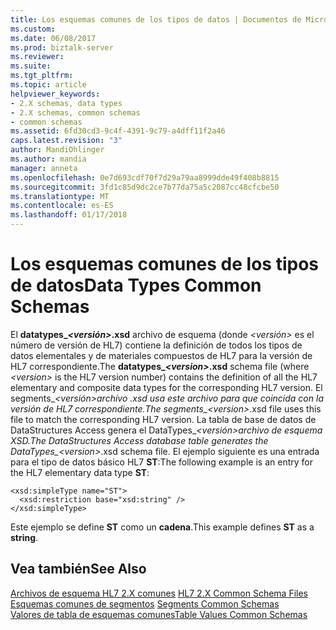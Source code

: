 ```yaml
---
title: Los esquemas comunes de los tipos de datos | Documentos de Microsoft
ms.custom: 
ms.date: 06/08/2017
ms.prod: biztalk-server
ms.reviewer: 
ms.suite: 
ms.tgt_pltfrm: 
ms.topic: article
helpviewer_keywords:
- 2.X schemas, data types
- 2.X schemas, common schemas
- common schemas
ms.assetid: 6fd30cd3-9c4f-4391-9c79-a4dff11f2a46
caps.latest.revision: "3"
author: MandiOhlinger
ms.author: mandia
manager: anneta
ms.openlocfilehash: 0e7d693cdf70f7d29a79aa8999dde49f408b8815
ms.sourcegitcommit: 3fd1c85d9dc2ce7b77da75a5c2087cc48cfcbe50
ms.translationtype: MT
ms.contentlocale: es-ES
ms.lasthandoff: 01/17/2018
---
```

# <a name="data-types-common-schemas"></a><span data-ttu-id="b84da-102">Los esquemas comunes de los tipos de datos</span><span class="sxs-lookup"><span data-stu-id="b84da-102">Data Types Common Schemas</span></span>
<span data-ttu-id="b84da-103">El **datatypes_*\<versión\>*.xsd** archivo de esquema (donde  *\<versión\>*  es el número de versión de HL7) contiene la definición de todos los tipos de datos elementales y de materiales compuestos de HL7 para la versión de HL7 correspondiente.</span><span class="sxs-lookup"><span data-stu-id="b84da-103">The **datatypes_*\<version\>*.xsd** schema file (where *\<version\>* is the HL7 version number) contains the definition of all the HL7 elementary and composite data types for the corresponding HL7 version.</span></span> <span data-ttu-id="b84da-104">El segments_*\<versión\>*archivo .xsd usa este archivo para que coincida con la versión de HL7 correspondiente.</span><span class="sxs-lookup"><span data-stu-id="b84da-104">The segments_*\<version\>*.xsd file uses this file to match the corresponding HL7 version.</span></span> <span data-ttu-id="b84da-105">La tabla de base de datos de DataStructures Access genera el DataTypes_*\<versión\>*archivo de esquema XSD.</span><span class="sxs-lookup"><span data-stu-id="b84da-105">The DataStructures Access database table generates the DataTypes_*\<version\>*.xsd schema file.</span></span> <span data-ttu-id="b84da-106">El ejemplo siguiente es una entrada para el tipo de datos básico HL7 **ST**:</span><span class="sxs-lookup"><span data-stu-id="b84da-106">The following example is an entry for the HL7 elementary data type **ST**:</span></span>  
  
```  
<xsd:simpleType name="ST">  
  <xsd:restriction base="xsd:string" />   
</xsd:simpleType>  
```  
  
 <span data-ttu-id="b84da-107">Este ejemplo se define **ST** como un **cadena**.</span><span class="sxs-lookup"><span data-stu-id="b84da-107">This example defines **ST** as a **string**.</span></span>  
  
## <a name="see-also"></a><span data-ttu-id="b84da-108">Vea también</span><span class="sxs-lookup"><span data-stu-id="b84da-108">See Also</span></span>  
 <span data-ttu-id="b84da-109">[Archivos de esquema HL7 2.X comunes](../../adapters-and-accelerators/accelerator-hl7/hl7-2-x-common-schema-files.md) </span><span class="sxs-lookup"><span data-stu-id="b84da-109">[HL7 2.X Common Schema Files](../../adapters-and-accelerators/accelerator-hl7/hl7-2-x-common-schema-files.md) </span></span>  
 <span data-ttu-id="b84da-110">[Esquemas comunes de segmentos](../../adapters-and-accelerators/accelerator-hl7/segments-common-schemas.md) </span><span class="sxs-lookup"><span data-stu-id="b84da-110">[Segments Common Schemas](../../adapters-and-accelerators/accelerator-hl7/segments-common-schemas.md) </span></span>  
 [<span data-ttu-id="b84da-111">Valores de tabla de esquemas comunes</span><span class="sxs-lookup"><span data-stu-id="b84da-111">Table Values Common Schemas</span></span>](../../adapters-and-accelerators/accelerator-hl7/table-values-common-schemas.md)